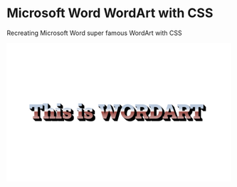 # Microsoft Word WordArt with CSS
Recreating Microsoft Word super famous WordArt with CSS

![Preview](https://github.com/imjaked/MS-WordArt-with-CSS/blob/main/preview.png)
